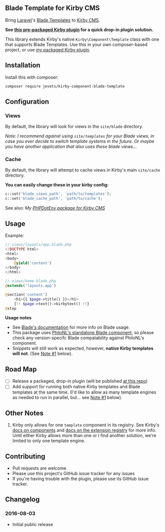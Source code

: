 ## Blade Template for Kirby CMS

Bring [Laravel][laravel]'s [Blade Templates][blade] to [Kirby CMS][getkirby].

**See [this pre-packaged Kirby plugin][blade-plugin] for a quick drop-in plugin solution.**

This library extends Kirby's native `Kirby\Component\Template` class with one that supports Blade Templates. Use this in your own composer-based project, or use [my packaged Kirby plugin][blade-plugin].

## Installation

Install this with composer:

```sh
composer require jevets/kirby-component-blade-template
```

## Configuration

### Views

By default, the library will look for views in the `site/blade` directory. 

*Note: I recommend against using `site/templates` for your Blade views, in case you ever decide to switch template systems in the future. Or maybe you have another application that also uses these blade views...*

### Cache

By default, the library will attempt to cache views in Kirby's main `site/cache` directory.

**You can easily change these in your kirby config:**

```php
c::set('blade_views_path', 'path/to/templates');
c::set('blade_cache_path', 'path/to/cache');
```

See also: _My [PHPDotEnv package for Kirby CMS][kirby-dot-env]_

## Usage

Example:

```php
// views/layouts/app.blade.php
<!DOCTYPE html>
<html>
<body>
    @yield('content')
</body>
</html>
```

```php
// views/home.blade.php
@extends('layouts.app')

@section('content')
    <h1>{{ $page->title() }}</h1>
    {!! $page->text()->kirbytext() !!}
@stop
```

**Usage notes**

- See [Blade's documentation][blade] for more info on Blade usage.
- This package uses [PhiloNL's standalone Blade component][philonl], so please check any version-specifc Blade compatability against PhiloNL's component.
- Snippets will still work as expected, however, **native Kirby templates will not**. (See [Note #1](#other-notes) below).

## Road Map

- [ ] Release a packaged, drop-in plugin (will be published [at this repo][blade-plugin])
- [ ] Add support for running both native Kirby templates and Blade templates at the same time. (I'd like to allow as many template engines as needed to run in parallel, but... see [Note #1](#other-notes) below).

## Other Notes

1. Kirby only allows for one `template` component in its registry. See Kirby's [docs on components][kirby-components] and [docs on the extension registry][kirby-registry] for more info. Until either Kirby allows more than one or I find another solution, we're limited to only one template engine.

## Contributing

- Pull requests are welcome
- Please use this project's GitHub issue tracker for any issues
- If you're having trouble with the plugin, please use its GitHub issue tracker.

## Changelog

### 2016-08-03

- Initial public release

[blade-plugin]: https://github.com/jevets/kirby-plugin-blade-template
[laravel]: https://laravel.com/
[blade]: https://laravel.com/docs/5.2/blade
[getkirby]: http://getkirby.com
[kirby-dot-env]: https://github.com/jevets/kirby-phpdotenv
[philonl]: https://github.com/PhiloNL/Laravel-Blade
[kirby-registry]: https://getkirby.com/docs/developer-guide/plugins/registry
[kirby-components]: https://getkirby.com/docs/developer-guide/plugins/components